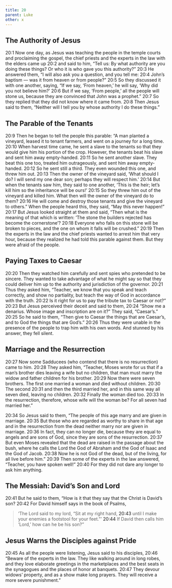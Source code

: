 ```yaml
---
title: 20
parent: Luke
other: x
---
```


## The Authority of Jesus

<a name="20:1">20:1</a> Now one day, as Jesus was teaching the people in the temple courts and proclaiming the gospel, the chief priests and the experts in the law with the elders came up <a name="20:2">20:2</a> and said to him, “Tell us: By what authority are you doing these things? Or who it is who gave you this authority?” <a name="20:3">20:3</a> He answered them, “I will also ask you a question, and you tell me: <a name="20:4">20:4</a> John’s baptism — was it from heaven or from people?” <a name="20:5">20:5</a> So they discussed it with one another, saying, “If we say, ‘From heaven,’ he will say, ‘Why did you not believe him?’ <a name="20:6">20:6</a> But if we say, ‘From people,’ all the people will stone us, because they are convinced that John was a prophet.” <a name="20:7">20:7</a> So they replied that they did not know where it came from. <a name="20:8">20:8</a> Then Jesus said to them, “Neither will I tell you by whose authority I do these things.”

## The Parable of the Tenants

<a name="20:9">20:9</a> Then he began to tell the people this parable: “A man planted a vineyard, leased it to tenant farmers, and went on a journey for a long time. <a name="20:10">20:10</a> When harvest time came, he sent a slave to the tenants so that they would give him his portion of the crop. However, the tenants beat his slave and sent him away empty-handed. <a name="20:11">20:11</a> So he sent another slave. They beat this one too, treated him outrageously, and sent him away empty-handed. <a name="20:12">20:12</a> So he sent still a third. They even wounded this one, and threw him out. <a name="20:13">20:13</a> Then the owner of the vineyard said, ‘What should I do? I will send my one dear son; perhaps they will respect him.’ <a name="20:14">20:14</a> But when the tenants saw him, they said to one another, ‘This is the heir; let’s kill him so the inheritance will be ours!’ <a name="20:15">20:15</a> So they threw him out of the vineyard and killed him. What then will the owner of the vineyard do to them? <a name="20:16">20:16</a> He will come and destroy those tenants and give the vineyard to others.” When the people heard this, they said, “May this never happen!” <a name="20:17">20:17</a> But Jesus looked straight at them and said, “Then what is the meaning of that which is written: ‘The stone the builders rejected has become the cornerstone’? <a name="20:18">20:18</a> Everyone who falls on this stone will be broken to pieces, and the one on whom it falls will be crushed.” <a name="20:19">20:19</a> Then the experts in the law and the chief priests wanted to arrest him that very hour, because they realized he had told this parable against them. But they were afraid of the people.

## Paying Taxes to Caesar

<a name="20:20">20:20</a> Then they watched him carefully and sent spies who pretended to be sincere. They wanted to take advantage of what he might say so that they could deliver him up to the authority and jurisdiction of the governor. <a name="20:21">20:21</a> Thus they asked him, “Teacher, we know that you speak and teach correctly, and show no partiality, but teach the way of God in accordance with the truth. <a name="20:22">20:22</a> Is it right for us to pay the tribute tax to Caesar or not?” <a name="20:23">20:23</a> But Jesus perceived their deceit and said to them, <a name="20:24">20:24</a> “Show me a denarius. Whose image and inscription are on it?” They said, “Caesar’s.” <a name="20:25">20:25</a> So he said to them, “Then give to Caesar the things that are Caesar’s, and to God the things that are God’s.” <a name="20:26">20:26</a> Thus they were unable in the presence of the people to trap him with his own words. And stunned by his answer, they fell silent.

## Marriage and the Resurrection

<a name="20:27">20:27</a> Now some Sadducees (who contend that there is no resurrection) came to him. <a name="20:28">20:28</a> They asked him, “Teacher, Moses wrote for us that if a man’s brother dies leaving a wife but no children, that man must marry the widow and father children for his brother. <a name="20:29">20:29</a> Now there were seven brothers. The first one married a woman and died without children. <a name="20:30">20:30</a> The second <a name="20:31">20:31</a> and then the third married her, and in this same way all seven died, leaving no children. <a name="20:32">20:32</a> Finally the woman died too. <a name="20:33">20:33</a> In the resurrection, therefore, whose wife will the woman be? For all seven had married her.”

<a name="20:34">20:34</a> So Jesus said to them, “The people of this age marry and are given in marriage. <a name="20:35">20:35</a> But those who are regarded as worthy to share in that age and in the resurrection from the dead neither marry nor are given in marriage. <a name="20:36">20:36</a> In fact, they can no longer die, because they are equal to angels and are sons of God, since they are sons of the resurrection. <a name="20:37">20:37</a> But even Moses revealed that the dead are raised in the passage about the bush, where he calls the Lord the God of Abraham and the God of Isaac and the God of Jacob. <a name="20:38">20:38</a> Now he is not God of the dead, but of the living, for all live before him.” <a name="20:39">20:39</a> Then some of the experts in the law answered, “Teacher, you have spoken well!” <a name="20:40">20:40</a> For they did not dare any longer to ask him anything.

## The Messiah: David’s Son and Lord

<a name="20:41">20:41</a> But he said to them, “How is it that they say that the Christ is David’s son? <a name="20:42">20:42</a> For David himself says in the book of Psalms,

> ‘The Lord said to my lord,
> “Sit at my right hand,
> <a name="20:43">20:43</a> until I make your enemies a footstool for your feet.”’
> <a name="20:44">20:44</a> If David then calls him ‘Lord,’ how can he be his son?”

## Jesus Warns the Disciples against Pride

<a name="20:45">20:45</a> As all the people were listening, Jesus said to his disciples, <a name="20:46">20:46</a> “Beware of the experts in the law. They like walking around in long robes, and they love elaborate greetings in the marketplaces and the best seats in the synagogues and the places of honor at banquets. <a name="20:47">20:47</a> They devour widows’ property, and as a show make long prayers. They will receive a more severe punishment.”

